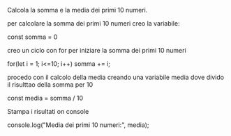 Calcola la somma e la media dei primi 10 numeri.

per calcolare la somma dei primi 10 numeri creo la variabile:

const somma = 0

creo un ciclo con for per iniziare la somma dei primi 10 numeri

for(let i = 1; i<=10; i++)
somma += i;

procedo con il calcolo della media creando una variabile media dove divido il risulttao della somma per 10

const media = somma / 10

Stampa i risultati on console

console.log("Media dei primi 10 numeri:", media);